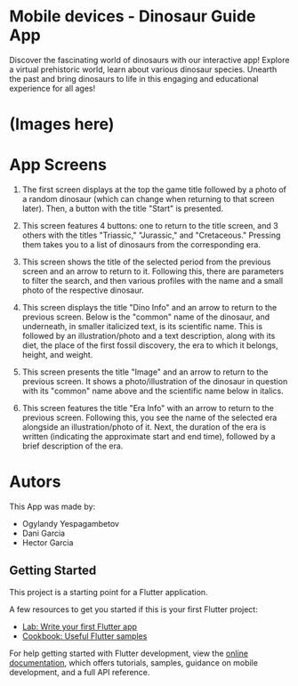 # Mobile devices - Dinosaur Guide App 

Discover the fascinating world of dinosaurs with our interactive app! Explore a virtual prehistoric world, learn about various dinosaur species. Unearth the past and bring dinosaurs to life in this engaging and educational experience for all ages!

# (Images here)

# App Screens

1. The first screen displays at the top the game title followed by a photo of a random dinosaur (which can change when returning to that screen later). Then, a button with the title "Start" is presented.

2. This screen features 4 buttons: one to return to the title screen, and 3 others with the titles "Triassic," "Jurassic," and "Cretaceous." Pressing them takes you to a list of dinosaurs from the corresponding era.

3. This screen shows the title of the selected period from the previous screen and an arrow to return to it. Following this, there are parameters to filter the search, and then various profiles with the name and a small photo of the respective dinosaur.

4. This screen displays the title "Dino Info" and an arrow to return to the previous screen. Below is the "common" name of the dinosaur, and underneath, in smaller italicized text, is its scientific name. This is followed by an illustration/photo and a text description, along with its diet, the place of the first fossil discovery, the era to which it belongs, height, and weight.

5. This screen presents the title "Image" and an arrow to return to the previous screen. It shows a photo/illustration of the dinosaur in question with its "common" name above and the scientific name below in italics.

6. This screen features the title "Era Info" with an arrow to return to the previous screen. Following this, you see the name of the selected era alongside an illustration/photo of it. Next, the duration of the era is written (indicating the approximate start and end time), followed by a brief description of the era.

# Autors

This App was made by:

  - Ogylandy Yespagambetov 
  - Dani Garcia 
  - Hector Garcia 
    
## Getting Started

This project is a starting point for a Flutter application.

A few resources to get you started if this is your first Flutter project:

- [Lab: Write your first Flutter app](https://docs.flutter.dev/get-started/codelab)
- [Cookbook: Useful Flutter samples](https://docs.flutter.dev/cookbook)

For help getting started with Flutter development, view the
[online documentation](https://docs.flutter.dev/), which offers tutorials,
samples, guidance on mobile development, and a full API reference.

